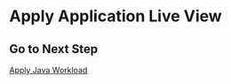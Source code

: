 # Apply Application Live View

## Go to Next Step

[Apply Java Workload](./04-apply-java-workload.md)
